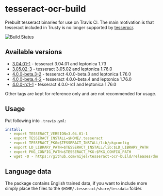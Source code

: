 # tesseract-ocr-build

Prebuilt tesseract binaries for use on Travis CI. The main motivation is that
tesseract included in Trusty is no longer supported by
[tesserocr](https://pypi.org/project/tesserocr/).

[![Build Status](https://travis-ci.com/nijel/tesseract-ocr-build.svg?branch=master)](https://travis-ci.com/nijel/tesseract-ocr-build)

## Available versions

* [3.04.01-1](https://github.com/nijel/tesseract-ocr-build/releases/download/3.04.01-1/tesseract.tar.xz) - tesseract 3.04.01 and leptonica 1.73
* [3.05.02-3](https://github.com/nijel/tesseract-ocr-build/releases/download/3.05.02-3/tesseract.tar.xz) - tesseract 3.05.02 and leptonica 1.76.0
* [4.0.0-beta.3-2](https://github.com/nijel/tesseract-ocr-build/releases/download/4.0.0-beta.3-2/tesseract.tar.xz) - tesseract 4.0.0-beta.3 and leptonica 1.76.0
* [4.0.0-beta.4-2](https://github.com/nijel/tesseract-ocr-build/releases/download/4.0.0-beta.4-2/tesseract.tar.xz) - tesseract 4.0.0-beta.4 and leptonica 1.76.0
* [4.0.0-rc1-1](https://github.com/nijel/tesseract-ocr-build/releases/download/4.0.0-rc1-1/tesseract.tar.xz) - tesseract 4.0.0-rc1 and leptonica 1.76.0

Other tags are kept for reference only and are not recommended for usage.

## Usage

Put following into `.travis.yml`:

```yaml
install:
  - export TESSERACT_VERSION=3.04.01-1
  - export TESSERACT_INSTALL=$HOME/.tesseract
  - export TESSERACT_PKG=$TESSERACT_INSTALL/lib/pkgconfig
  - export LD_LIBRARY_PATH=$TESSERACT_INSTALL/lib:$LD_LIBRARY_PATH
  - export PKG_CONFIG_PATH=$TESSERACT_PKG:$PKG_CONFIG_PATH
  - wget -O - https://github.com/nijel/tesseract-ocr-build/releases/download/$TESSERACT_VERSION/tesseract.tar.xz | tar -C $HOME -xJf -
```

## Language data

The package contains English trained data, if you want to include more simply
place the files to the `$HOME/.tesseract/share/tessdata` folder.
